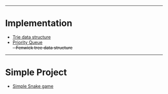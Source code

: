 -------
# Implementation
  - [Trie data structure](Implementation/PriorityQueue.js)<br>
  - [Priority Queue](Implementation/Trie.js)<br>
  ~~- Fenwick tree data structure~~
-------
# Simple Project
  - [Simple Snake game](Simple%20Project/SnakeGame.html)<br>
  
